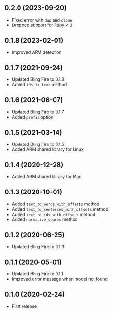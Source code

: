 ## 0.2.0 (2023-09-20)

- Fixed error with `dup` and `clone`
- Dropped support for Ruby < 3

## 0.1.8 (2023-02-01)

- Improved ARM detection

## 0.1.7 (2021-09-24)

- Updated Bling Fire to 0.1.8
- Added `ids_to_text` method

## 0.1.6 (2021-06-07)

- Updated Bling Fire to 0.1.7
- Added `prefix` option

## 0.1.5 (2021-03-14)

- Updated Bling Fire to 0.1.5
- Added ARM shared library for Linux

## 0.1.4 (2020-12-28)

- Added ARM shared library for Mac

## 0.1.3 (2020-10-01)

- Added `text_to_words_with_offsets` method
- Added `text_to_sentences_with_offsets` method
- Added `text_to_ids_with_offsets` method
- Added `normalize_spaces` method

## 0.1.2 (2020-06-25)

- Updated Bling Fire to 0.1.3

## 0.1.1 (2020-05-01)

- Updated Bling Fire to 0.1.1
- Improved error message when model not found

## 0.1.0 (2020-02-24)

- First release
